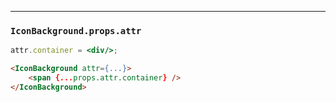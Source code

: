 ______________________________________________________________________________

### `IconBackground.props.attr`

```jsx static
attr.container = <div/>;
```

```html
<IconBackground attr={...}>
    <span {...props.attr.container} />
</IconBackground>
```
